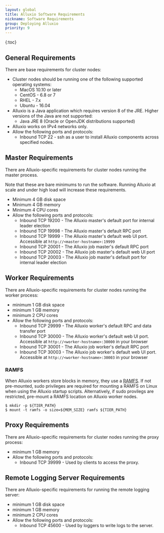 ```yaml
---
layout: global
title: Alluxio Software Requirements
nickname: Software Requirements
group: Deploying Alluxio
priority: 9
---
```


{:toc}

## General Requirements

There are base requirements for cluster nodes:

* Cluster nodes should be running one of the following supported operating systems:
  * MacOS 10.10 or later
  * CentOS - 6.8 or 7
  * RHEL - 7.x
  * Ubuntu - 16.04
* Alluxio is a Java application which requires version 8 of the JRE. Higher versions of the Java are not supported:
  * Java JRE 8 (Oracle or OpenJDK distributions supported)
* Alluxio works on IPv4 networks only.
* Allow the following ports and protocols:
  * Inbound TCP 22 - ssh as a user to install Alluxio components across specified nodes.

## Master Requirements

There are Alluxio-specific requirements for cluster nodes running the master process.

Note that these are bare minimums to run the software. Running Alluxio at scale and under high load
will increase these requirements.

* Minimum 4 GB disk space
* Minimum 4 GB memory
* Minimum 4 CPU cores
* Allow the following ports and protocols:
  * Inbound TCP 19200 - The Alluxio master's default port for internal leader election
  * Inbound TCP 19998 - The Alluxio master's default RPC port
  * Inbound TCP 19999 - The Alluxio master's default web UI port. Accessible at `http://<master-hostname>:19999`
  * Inbound TCP 20001 - The Alluxio job master's default RPC port
  * Inbound TCP 20002 - The Alluxio job master's default web UI port
  * Inbound TCP 20003 - The Alluxio job master's default port for internal leader election

## Worker Requirements

There are Alluxio-specific requirements for cluster nodes running the worker process:

* minimum 1 GB disk space
* minimum 1 GB memory
* minimum 2 CPU cores
* Allow the following ports and protocols:
  * Inbound TCP 29999 - The Alluxio worker's default RPC and data transfer port
  * Inbound TCP 30000 - The Alluxio worker's default web UI port. Accessible at `http://<worker-hostname>:30000` in your browser
  * Inbound TCP 30001 - The Alluxio job worker's default RPC port
  * Inbound TCP 30003 - The Alluxio job worker's default web UI port.  Accessible at `http://<worker-hostname>:30003` in your browser

### RAMFS

When Alluxio workers store blocks in memory, they use a [RAMFS](https://www.kernel.org/doc/Documentation/filesystems/ramfs-rootfs-initramfs.txt).
If not pre-mounted, sudo privileges are required for mounting a RAMFS on Linux when using the Alluxio startup scripts.
Alternatively, if sudo provilegs are restricted, pre-mount a RAMFS location on Alluxio worker nodes.

```console
$ mkdir -p ${TIER_PATH}
$ mount -t ramfs -o size=${MEM_SIZE} ramfs ${TIER_PATH}
```

## Proxy Requirements

There are Alluxio-specific requirements for cluster nodes running the proxy process:

* minimum 1 GB memory
* Allow the following ports and protocols:
  * Inbound TCP 39999 - Used by clients to access the proxy.

## Remote Logging Server Requirements

There are Alluxio-specific requirements for running the remote logging server:

* minimum 1 GB disk space
* minimum 1 GB memory
* minimum 2 CPU cores
* Allow the following ports and protocols:
  * Inbound TCP 45600 - Used by loggers to write logs to the server.
